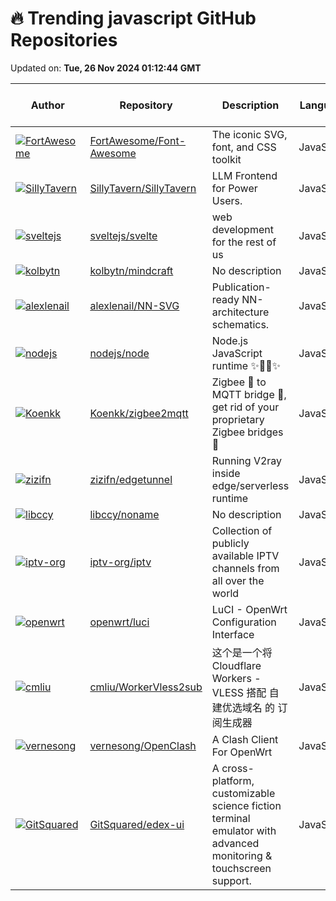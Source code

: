 # 🔥 Trending javascript GitHub Repositories

Updated on: **Tue, 26 Nov 2024 01:12:44 GMT**

| Author | Repository | Description | Language | ⭐ Total Stars | 🌟 Stars Today |
|--------|------------|-------------|----------|----------------|----------------|
| [![FortAwesome](https://avatars.githubusercontent.com/u/132895?s=40&v=4)](https://github.com/FortAwesome) | [FortAwesome/Font-Awesome](https://github.com/FortAwesome/Font-Awesome) | The iconic SVG, font, and CSS toolkit | JavaScript | 74188 | 25 |
| [![SillyTavern](https://avatars.githubusercontent.com/u/18619528?s=40&v=4)](https://github.com/SillyTavern) | [SillyTavern/SillyTavern](https://github.com/SillyTavern/SillyTavern) | LLM Frontend for Power Users. | JavaScript | 8452 | 18 |
| [![sveltejs](https://avatars.githubusercontent.com/u/1162160?s=40&v=4)](https://github.com/sveltejs) | [sveltejs/svelte](https://github.com/sveltejs/svelte) | web development for the rest of us | JavaScript | 80167 | 26 |
| [![kolbytn](https://avatars.githubusercontent.com/u/9001247?s=40&v=4)](https://github.com/kolbytn) | [kolbytn/mindcraft](https://github.com/kolbytn/mindcraft) | No description | JavaScript | 2307 | 12 |
| [![alexlenail](https://avatars.githubusercontent.com/u/2761597?s=40&v=4)](https://github.com/alexlenail) | [alexlenail/NN-SVG](https://github.com/alexlenail/NN-SVG) | Publication-ready NN-architecture schematics. | JavaScript | 5178 | 29 |
| [![nodejs](https://avatars.githubusercontent.com/u/718899?s=40&v=4)](https://github.com/nodejs) | [nodejs/node](https://github.com/nodejs/node) | Node.js JavaScript runtime ✨🐢🚀✨ | JavaScript | 107961 | 24 |
| [![Koenkk](https://avatars.githubusercontent.com/u/2892853?s=40&v=4)](https://github.com/Koenkk) | [Koenkk/zigbee2mqtt](https://github.com/Koenkk/zigbee2mqtt) | Zigbee 🐝 to MQTT bridge 🌉, get rid of your proprietary Zigbee bridges 🔨 | JavaScript | 12209 | 11 |
| [![zizifn](https://avatars.githubusercontent.com/u/1803942?s=40&v=4)](https://github.com/zizifn) | [zizifn/edgetunnel](https://github.com/zizifn/edgetunnel) | Running V2ray inside edge/serverless runtime | JavaScript | 7190 | 6 |
| [![libccy](https://avatars.githubusercontent.com/u/29366371?s=40&v=4)](https://github.com/libccy) | [libccy/noname](https://github.com/libccy/noname) | No description | JavaScript | 2862 | 14 |
| [![iptv-org](https://avatars.githubusercontent.com/u/7253922?s=40&v=4)](https://github.com/iptv-org) | [iptv-org/iptv](https://github.com/iptv-org/iptv) | Collection of publicly available IPTV channels from all over the world | JavaScript | 86712 | 37 |
| [![openwrt](https://avatars.githubusercontent.com/u/2528802?s=40&v=4)](https://github.com/openwrt) | [openwrt/luci](https://github.com/openwrt/luci) | LuCI - OpenWrt Configuration Interface | JavaScript | 6417 | 5 |
| [![cmliu](https://avatars.githubusercontent.com/u/24787744?s=40&v=4)](https://github.com/cmliu) | [cmliu/WorkerVless2sub](https://github.com/cmliu/WorkerVless2sub) | 这个是一个将 Cloudflare Workers - VLESS 搭配 自建优选域名 的 订阅生成器 | JavaScript | 3792 | 17 |
| [![vernesong](https://avatars.githubusercontent.com/u/42875168?s=40&v=4)](https://github.com/vernesong) | [vernesong/OpenClash](https://github.com/vernesong/OpenClash) | A Clash Client For OpenWrt | JavaScript | 17690 | 22 |
| [![GitSquared](https://avatars.githubusercontent.com/u/24496417?s=40&v=4)](https://github.com/GitSquared) | [GitSquared/edex-ui](https://github.com/GitSquared/edex-ui) | A cross-platform, customizable science fiction terminal emulator with advanced monitoring & touchscreen support. | JavaScript | 40840 | 16 |
